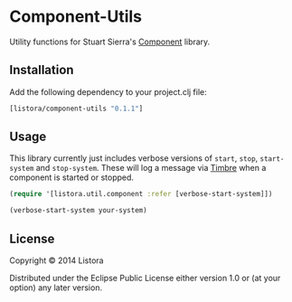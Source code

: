 # Component-Utils

Utility functions for Stuart Sierra's [Component][] library.

[Component]: https://github.com/stuartsierra/component

## Installation

Add the following dependency to your project.clj file:

```clojure
[listora/component-utils "0.1.1"]
```

## Usage

This library currently just includes verbose versions of `start`,
`stop`, `start-system` and `stop-system`. These will log a message via
[Timbre][] when a component is started or stopped.

```clojure
(require '[listora.util.component :refer [verbose-start-system]])

(verbose-start-system your-system)
```

[Timbre]: https://github.com/ptaoussanis/timbre

## License

Copyright © 2014 Listora

Distributed under the Eclipse Public License either version 1.0 or (at
your option) any later version.
